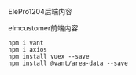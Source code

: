 ElePro1204后端内容







elmcustomer前端内容

```vue
npm i vant
npm i axios
npm install vuex --save
npm install @vant/area-data --save
```

